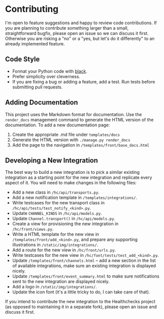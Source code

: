 # Contributing

I'm open to feature suggestions and happy to review code contributions.
If you are planning to contribute something larger than a small, straightforward
bugfix, please open an issue so we can discuss it first. Otherwise you are risking a 
"no" or a "yes, but let's do it differently" to an already implemented feature.

## Code Style

* Format your Python code with [black](https://black.readthedocs.io/en/stable/).
* Prefer simplicity over cleverness.
* If you are fixing a bug or adding a feature, add a test. Run tests before 
  submitting pull requests.

## Adding Documentation

This project uses the Markdown format for documentation. Use the `render_docs` 
management command to generate the HTML version of the documentation. To add a new
documentation page:

1. Create the appropriate .md file under `templates/docs`
2. Generate the HTML version with `./manage.py render_docs` 
3. Add the page to the navigation in `/templates/front/base_docs.html`

## Developing a New Integration

The best way to build a new integration is to pick a similar existing integration
as a starting point for the new integration and replicate every aspect of it.
You will need to make changes in the following files:

* Add a new class in `/hc/api/transports.py`.
* Add a new notification template in `/templates/integrations/`.
* Write testcases for the new transport class in `/hc/api/tests/test_notify_<kind>.py`.
* Update `CHANNEL_KINDS` in `/hc/api/models.py`.
* Update `Channel.transport()` in `/hc/api/models.py`.
* Create a view for provisioning the new integration in `/hc/front/views.py`.
* Write a HTML template for the new view in `/templates/front/add_<kind>.py`, and
  prepare any supporting illustrations in `/static/img/integrations/`.
* Add a route for the new view in `/hc/front/urls.py`.
* Write testcases for the new view in `/hc/font/tests/test_add_<kind>.py`.
* Update `/templates/front/channels.html` – add a new section in the list of available
  integrations, make sure an existing integration is displayed nicely.
* Update `/templates/front/event_summary.html` to make sure notifications sent to the
  new integration are displayed nicely.
* Add a logo in `/static/img/integrations/`.
* Update the icon font (it's a little tricky to do, I can take care of that).

If you intend to contribute the new integration to the Healthchecks project
(as opposed to maintaining it in a separate fork), please open an issue and
discuss it first.
